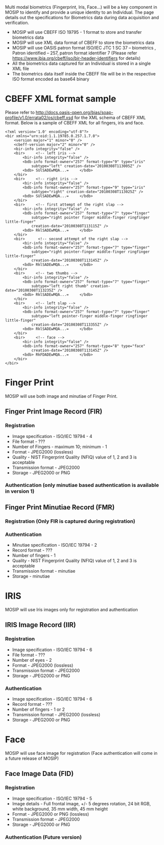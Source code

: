 Multi modal biometrics (Fingerprint, Iris, Face...) will be a key component in MOSIP to identify and provide a unique identity to an Individual. The page details out the specifications for Biometrics data during data acquisition and verification.

- MOSIP will use CBEFF ISO 19795 - 1 format to store and transfer biometrics data
- MOSIP will use XML data format of CBEFF to store the biometrics data
- MOSIP will use OASIS patron format ISO/IEC JTC 1 SC 37 – biometrics , 
  Patron identified – 257, patron format identifier 7 (Please refer https://www.ibia.org/cbeff/iso/bir-header-identifiers 
  for details)
- All the biometrics data captured for an Individual is stored in a single XML file
- The biometrics data itself inside the CBEFF file will be in the respective ISO format encoded as base64 binary

# CBEFF XML format sample
Please refer to http://docs.oasis-open.org/bias/soap-profile/v1.0/errata02/os/cbeff.xsd for the XML schema of CBEFF XML format.
Below is a sample of CBEFF XML for all fingers, iris and face.

```
<?xml version='1.0' encoding="utf-8"?>
<bir xmlns="urn:oid:1.1.19785.0.257.1.7.0">
	<version major="1" minor="0" />
	<cbeff-version major="2" minor="0" />
	<bir-info integrity="false" />
	<bir>     <!-- left iris -->
		<bir-info integrity="false" />
		<bdb-info format-owner="257" format-type="9" type="iris"
			subtype="left" creation-date="20100308T113005Z" />
		<bdb> SUlSADEwMQA...=     </bdb>
	</bir>
	<bir>     <!-- right iris -->
		<bir-info integrity="false" />
		<bdb-info format-owner="257" format-type="9" type="iris"
			subtype="right" creation-date="20100308T113025Z" />
		<bdb> SUlSADEwMQA...=     </bdb>
	</bir>
	<bir>     <!-- first attempt of the right slap -->
		<bir-info integrity="false" />
		<bdb-info format-owner="257" format-type="7" type="finger"
			subtype="right pointer finger middle-finger ringfinger little-finger"
			creation-date="20100308T113115Z" />
		<bdb> RklSADEwMQA...=     </bdb>
	</bir>
	<bir>      <!-- second attempt of the right slap -->
		<bir-info integrity="false" />
		<bdb-info format-owner="257" format-type="7" type="finger"
			subtype="right pointer-finger middle-finger ringfinger little-finger"
			creation-date="20100308T113145Z" />
		<bdb> RklSADEwMQA...=     </bdb>
	</bir>
	<bir>     <!-- two thumbs -->
		<bir-info integrity="false" />
		<bdb-info format-owner="257" format-type="7" type="finger"
			subtype="left right thumb" creation-date="20100308T113235Z" />
		<bdb> RklSADEwMQA...=     </bdb>
	</bir>
	<bir>     <!-- left slap -->
		<bir-info integrity="false" />
		<bdb-info format-owner="257" format-type="7" type="finger"
			subtype="left pointer-finger middle-finger ringfinger little-finger"
			creation-date="20100308T113355Z" />
		<bdb> RklSADEwMQA...=     </bdb>
	</bir>
	<bir>     <!-- face -->
		<bir-info integrity="false" />
		<bdb-info format-owner="257" format-type="8" type="face"
			creation-date="20100308T113145Z" />
		<bdb> RkFDADEwMQA...=     </bdb>
	</bir>
</bir>

```

# Finger Print
MOSIP will use both image and minutiae of Finger Print. 

## Finger Print Image Record (FIR)

### Registration
 * Image specification - ISO/IEC 19794 - 4 
 * File format - ???
 * Number of Fingers - maximum 10; minimum - 1
 * Format - JPEG2000 (lossless)
 * Quality - NIST Fingerprint Quality (NFIQ) value of 1, 2 and 3 is acceptable
 * Transmission format - JPEG2000
 * Storage - JPEG2000 or PNG

### Authentication (only minutiae based authentication is available in version 1)


## Finger Print Minutiae Record (FMR)

### Registration (Only FIR is captured during registration)

### Authentication 
 * Minutiae specification - ISO/IEC 19794 - 2
 * Record format - ???
 * Number of fingers - 1
 * Quality - NIST Fingerprint Quality (NFIQ) value of 1, 2 and 3 is acceptable
 * Transmission format - minutiae
 * Storage - minutiae

# IRIS
MOSIP will use Iris images only for registration and authentication

## IRIS Image Record (IIR)

### Registration
 * Image specification - ISO/IEC 19794 - 6
 * File format - ???
 * Number of eyes - 2
 * Format - JPEG2000 (lossless) 
 * Transmission format - JPEG2000
 * Storage - JPEG2000 or PNG

### Authentication 
 * Image specification - ISO/IEC 19794 - 6
 * Record format - ???
 * Number of fingers - 1 or 2
 * Transmission format - JPEG2000 (lossless)
 * Storage - JPEG2000 or PNG

# Face
MOSIP will use face image for registration (Face authentication will come in a future release of MOSIP)

## Face Image Data (FID)

### Registration
 * Image specification - ISO/IEC 19794 - 5
 * Image details - Full frontal image, +/- 5 degrees rotation, 24 bit RGB, white background, 35 mm width, 45 mm height
 * Format - JPEG2000 or PNG (lossless) 
 * Transmission format - JPEG2000
 * Storage - JPEG2000 or PNG

### Authentication (Future version)